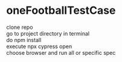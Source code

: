 # oneFootballTestCase
clone repo <br />
go to project directory in terminal <br />
do npm install <br />
execute npx cypress open <br />
choose browser and run all or specific spec <br />

